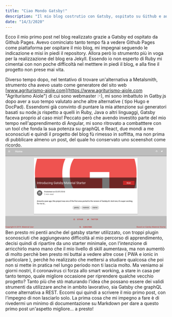 ```yaml
---
title: "Ciao Mondo Gatsby!"
description: "Il mio blog costrutio con Gatsby, ospitato su Github e automaticamente costruito e pubblicato su github.io"
date: "14/3/2020"
---
```


Ecco il mio primo post nel blog realizzato grazie a Gatsby ed ospitato da Github Pages.
Avevo cominciato tanto tempo fà a vedere Github Pages come piattaforma per ospitare il mio blog, mi impegnai seguendo le indicazione e misi in piedi il repository. Allora però lo strumento più in voga per la realizzazione del blog era Jekyll. Essendo io non esperto di Ruby mi cimentai con non poche difficoltà nel metttere in piedi il blog, e alla fine il progetto non prese mai vita.

Diverso tempo dopo, nel tentativo di trovare un'alternativa a Metalsmith, strumento cha avevo usato come generatore del sito web [www.agriturismo-aiole.com](https://www.agriturismo-aiole.com "Agriturismo Aiole") di cui sono webmaster :-), mi sono imbattuto in Gatby.js dopo aver a suo tempo valutato anche altre alternative ( tipo Hugo e DocPad). Essendomi già convinto di puntare la mia attenzione sui generatori basati su node.js rispetto a quelli in Ruby, Java o altri linguaggi, Gatsby faceva proprio al caso mio!
Peccato però che avendo investito parte del mio tempo nell'apprendimento di Angular, mi sono ritrovato a combatttere con un tool che fonda la sua potenza su graphQL e React, due mondi a me sconosciuti e quindi il progetto del blog fù rimesso in soffitta, ma non prima di pubblicare almeno un post, del quale ho conservato uno sceenshot come ricordo.
![Homepage del mio vecchio blog ](../../assets/old-blog.png)
Ben presto mi pentii anche del gatsby starter utilizzato, con troppi plugin sconosciuti che aggiungevano difficoltà al mio percorso di apprendimento, decisi quindi di ripartire da uno starter minimale, con l'intenzione di arricchirlo mano mano che il mio livello di skill aumentava, ma non aumentò di molto perchè ben presto mi buttai a vedere altre cose ( PWA e ionic in particolare ), perchè ho realizzato che mettersi a studiare qualcosa che poi non si mette in pratica nel lungo periodo non ti lascia molto.
Ma veniamo ai giorni nostri, il coronavirus ci forza allo smart working, a stare in casa per tanto tempo, quale migliore occasione per riprendere qualche vecchio progetto? Tanto più che stò maturando l'idea che possano essere dei validi strumenti da utilizzare anche in ambito lavorativo, sia Gatsby che graphQL come alternativa a REST. Eccomi qui quindi a scrivere il mio primo post, con l'impegno di non lasciarlo solo. La prima cosa che mi impegno a fare è di rivedermi un minimo di documentazione su Markdown per dare a questo primo post un'aspetto migliore... a presto!
